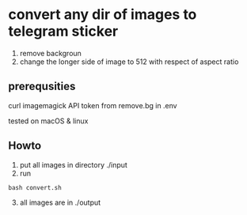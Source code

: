 # convert any dir of images to telegram sticker
1. remove backgroun
2. change the longer side of image to 512 with respect of aspect ratio

## prerequsities
curl
imagemagick
API token from remove.bg in .env

tested on macOS & linux

## Howto
1. put all images in directory ./input
2. run
```
bash convert.sh
```
3. all images are in ./output
